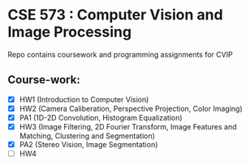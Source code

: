 # CSE 573 : Computer Vision and Image Processing

Repo contains coursework and programming assignments for CVIP

## Course-work:

- [X] HW1 (Introduction to Computer Vision)
- [X] HW2 (Camera Caliberation, Perspective Projection, Color Imaging)
- [X] PA1 (1D-2D Convolution, Histogram Equalization)
- [X] HW3 (Image Filtering, 2D Fourier Transform, Image Features and Matching, Clustering and Segmentation)
- [X] PA2 (Stereo Vision, Image Segmentation)
- [ ] HW4

